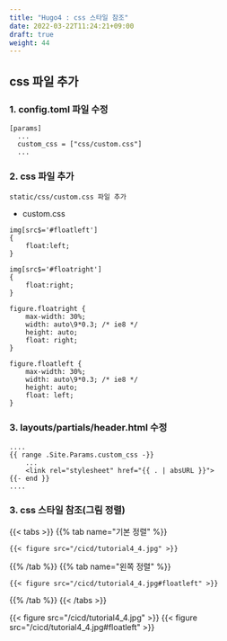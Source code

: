 ```yaml
---
title: "Hugo4 : css 스타일 참조"
date: 2022-03-22T11:24:21+09:00
draft: true
weight: 44
---
```


## css 파일 추가

### 1. config.toml 파일 수정
```
[params]
  ...
  custom_css = ["css/custom.css"]
  ...
```

### 2. css 파일 추가
```
static/css/custom.css 파일 추가
```

- custom.css
```
img[src$='#floatleft']
{
	float:left;
}

img[src$='#floatright']
{
	float:right;
}

figure.floatright {
	max-width: 30%;
	width: auto\9*0.3; /* ie8 */
	height: auto;
	float: right;
}

figure.floatleft {
	max-width: 30%;
	width: auto\9*0.3; /* ie8 */
	height: auto;
	float: left;
}
```

### 3. layouts/partials/header.html 수정
```
....
{{ range .Site.Params.custom_css -}}
    ...
    <link rel="stylesheet" href="{{ . | absURL }}">
{{- end }}
....
```

### 3. css 스타일 참조(그림 정렬)


{{< tabs >}}
{{% tab name="기본 정렬" %}}
``` 
{{< figure src="/cicd/tutorial4_4.jpg" >}}
```
{{% /tab %}}
{{% tab name="왼쪽 정렬" %}}
``` 
{{< figure src="/cicd/tutorial4_4.jpg#floatleft" >}}
```
{{% /tab %}}
{{< /tabs >}}

{{< figure src="/cicd/tutorial4_4.jpg" >}}
{{< figure src="/cicd/tutorial4_4.jpg#floatleft" >}}